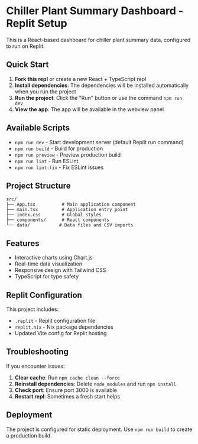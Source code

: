 # Chiller Plant Summary Dashboard - Replit Setup

This is a React-based dashboard for chiller plant summary data, configured to run on Replit.

## Quick Start

1. **Fork this repl** or create a new React + TypeScript repl
2. **Install dependencies**: The dependencies will be installed automatically when you run the project
3. **Run the project**: Click the "Run" button or use the command `npm run dev`
4. **View the app**: The app will be available in the webview panel

## Available Scripts

- `npm run dev` - Start development server (default Replit run command)
- `npm run build` - Build for production
- `npm run preview` - Preview production build
- `npm run lint` - Run ESLint
- `npm run lint:fix` - Fix ESLint issues

## Project Structure

```
src/
├── App.tsx          # Main application component
├── main.tsx         # Application entry point
├── index.css        # Global styles
├── components/      # React components
└── data/           # Data files and CSV imports
```

## Features

- Interactive charts using Chart.js
- Real-time data visualization
- Responsive design with Tailwind CSS
- TypeScript for type safety

## Replit Configuration

This project includes:
- `.replit` - Replit configuration file
- `replit.nix` - Nix package dependencies
- Updated Vite config for Replit hosting

## Troubleshooting

If you encounter issues:

1. **Clear cache**: Run `npm cache clean --force`
2. **Reinstall dependencies**: Delete `node_modules` and run `npm install`
3. **Check port**: Ensure port 3000 is available
4. **Restart repl**: Sometimes a fresh start helps

## Deployment

The project is configured for static deployment. Use `npm run build` to create a production build. 